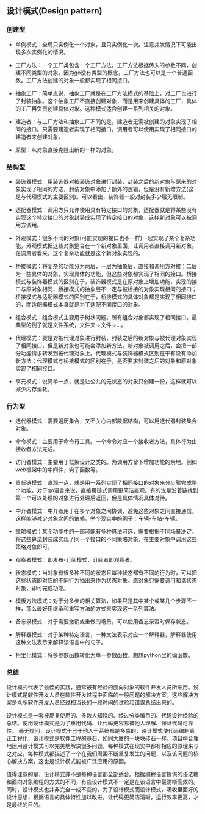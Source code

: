 ## 设计模式(Design pattern)

### 创建型
- 单例模式：全局只实例化一个对象，且只实例化一次。注意并发情况下可能出现多次实例化的情况。

- 工厂方法：一个工厂类包含一个工厂方法，工厂方法根据传入的参数不同，创建不同类型的对象。因为go没有类型的概念，工厂方法也可以是一个普通函数。工厂方法创建的对象一般都实现了相同接口。

- 抽象工厂：简单点说，抽象工厂就是在工厂方法模式的基础上，对工厂也进行了封装抽象。这个抽象工厂不直接创建对象，而是用来创建具体的工厂，具体的工厂再负责创建具体对象。这种模式适合创建一系列相关的对象。

- 建造者：与工厂方法和抽象工厂不同的是，建造者无需被创建的对象实现了相同的接口。只需要建造者实现了相同接口，调用者可以使用实现了相同接口的建造者来创建对象。

- 原型：从对象直接克隆出新的一样的对象。


### 结构型
- 装饰器模式：用装饰器对被装饰对象进行封装，封装之后的新对象与原来的对象实现了相同的方法，封装对象中添加了额外的逻辑，但是没有新增方法(这是与代理模式的主要区别)。可以看出，装饰器一般对封装多少层无限制。

- 适配器模式：调用方只允许使用具有特定接口的对象，适配器就是将某些没有实现这个特定接口的对象封装成实现了特定接口的对象，这样新对象可以被调用方调用。

- 外观模式：很多不同的对象(可能实现的接口也不一样)一起实现了某个复杂功能，外观模式把这些对象整合在一个新对象里面，让调用者直接调用新对象。在调用者看来，这个复杂功能就是这个新对象实现的。

- 桥接模式：将复杂的功能分为两层，一层为抽象层，直接和调用方对接；二层为一些具体的对象，实现具体的功能，但这些对象都实现了相同的接口。桥接模式与装饰器模式的区别在于，装饰器模式是在原对象上增加功能，实现的接口与原对象相同，桥接模式的抽象层不一定与被桥接的对象实现相同的接口；桥接模式与适配器模式的区别在于，桥接模式的具体对象都是实现了相同接口的，而适配器模式本身就是为了适配不同接口的对象。

- 组合模式：组合模式主要用于树状问题。所有组合对象都实现了相同接口。最典型的例子就是文件系统，文件夹->文件->...。

- 代理模式：就是对被代理对象进行封装，封装之后的新对象与被代理对象实现了相同接口，但是新对象也可能会添加新方法。新对象被调用之后，会把一部分功能请求转发到被代理对象上。代理模式与装饰器模式区别在于有没有添加新方法；代理模式与桥接模式的区别在于，是否要求封装之后的对象和原对象实现了相同接口。

- 享元模式：说简单一点，就是让公共的无状态的对象只创建一份，这样就可以减少内存消耗。


### 行为型
- 迭代器模式：需要遍历集合，又不关心内部数据结构，可以用迭代器封装集合对象。

- 命令模式：主要用于命令行工具。一个命令对应一个接收者方法，具体行为由接收者方法完成。

- 访问者模式：主要用于框架设计之类的。为调用方留下增加功能的余地。例如web框架中的中间件，钩子函数等。

- 责任链模式：直观一点，就是用一系列实现了相同接口的对象来分步骤完成整个功能。对于go语言来说，直接用链式调用更简洁直观。有的说是沿着链找到第一个可以处理的对象进行处理后返回，但是具体情况具体对待。

- 中介者模式：中介者用于在多个对象之间协调，避免这些对象之间直接通信。这样能够减少对象之间的依赖。举个现实中的例子：车辆-车站-车辆。

- 策略模式：某个功能中的一部可能有多种算法可选，需要根据不同场景决定。将这些算法封装成实现了同一个接口的不同策略对象，在主要对象中调用这些策略对象即可。

- 观察者模式：即发布-订阅模式，订阅者即观察者。

- 状态模式：当对象有很多种不同的状态且每种状态都有不同的行为时，可以把这些状态即对应的不同行为抽出来作为状态对象。原对象只需要调用和谐状态对象，即可完成功能。

- 模板方法模式：对于分多步的相关算法，如果只是其中某个或某几个步骤不一样，那么最好用继承和重写方法的方式来实现这一系列算法。

- 备忘录模式：对于需要撤销或重做的场景，可以使用备忘录暂时保存状态。

- 解释器模式：对于某种特定语言，一种文法表示对应一个解释器，解释器使用这种文法表示来解释该语言中的句子。

- 柯里化模式：将多参数函数转化为单一参数函数。想想python里的偏函数。

### 总结

设计模式代表了最佳的实践，通常被有经验的面向对象的软件开发人员所采用。设计模式是软件开发人员在软件开发过程中面临的一般问题的解决方案。这些解决方案是众多软件开发人员经过相当长的一段时间的试验和错误总结出来的。

设计模式是一套被反复使用的、多数人知晓的、经过分类编目的、代码设计经验的总结。使用设计模式是为了重用代码、让代码更容易被他人理解、保证代码可靠性。 毫无疑问，设计模式于己于他人于系统都是多赢的，设计模式使代码编制真正工程化，设计模式是软件工程的基石，如同大厦的一块块砖石一样。项目中合理地运用设计模式可以完美地解决很多问题，每种模式在现实中都有相应的原理来与之对应，每种模式都描述了一个在我们周围不断重复发生的问题，以及该问题的核心解决方案，这也是设计模式能被广泛应用的原因。

值得注意的是，设计模式并不是每种语言都全部适合。根据编程语言提供的语法糖和面向对象编程的方式的不同，有些设计模式不一定是在该语言中最清晰高效的。同时，设计模式也并非完全一成不变的，为了设计模式而设计模式，吸收里面好的设计思想，根据语言的具体特性加以改进，让代码更简洁清晰，运行效率更高，才是最终的目的。
